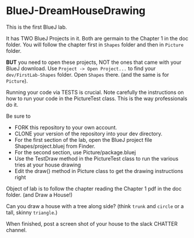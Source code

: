 # BlueJ-DreamHouseDrawing

This is the first BlueJ lab. 

It has TWO BlueJ Projects in it. Both are germain to the Chapter 1 in the doc folder.
You will follow the chapter first in `Shapes` folder and then in `Picture` folder.

__BUT__ you need to open these projects, NOT the ones that came with your BlueJ download. Use
`Project -> Open Project...` to find your `dev/FirstLab-Shapes` folder. Open `Shapes` there. (and the same is
for `Picture`).

Running your code via TESTS is crucial. Note carefully the instructions on how to run your code in the PictureTest class. This is the way professionals do it.

Be sure to 

* FORK this repository to your own account.
* CLONE your version of the repository into your dev directory.
* For the first section of the lab, open the BlueJ project file Shapes/project.bluej from Finder.
* For the second section, use Picture/package.bluej
* Use the TestDraw method in the PictureTest class to run the various tries at your house drawing
* Edit the draw() method in Picture class to get the drawing instructions right

Object of lab is to follow the chapter reading the Chapter 1 pdf in the doc folder. (and Draw a House!)

Can you draw a house with a tree along side? (think `trunk` and `circle` or a tall, skinny `triangle`.)

When finished, post a screen shot of your house to the slack CHATTER channel. 
